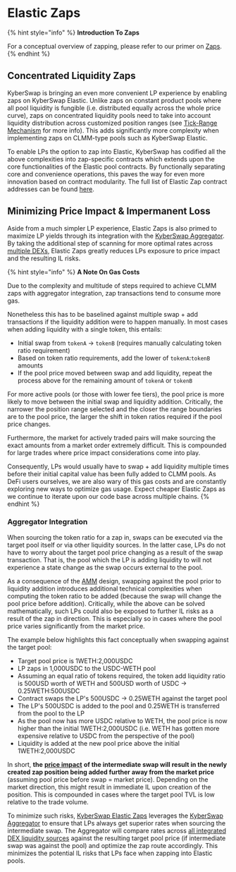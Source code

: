 # Elastic Zaps

{% hint style="info" %}
**Introduction To Zaps**

For a conceptual overview of zapping, please refer to our primer on [Zaps](../../../getting-started/foundational-topics/decentralized-finance/zaps.md).
{% endhint %}

## Concentrated Liquidity Zaps

KyberSwap is bringing an even more convenient LP experience by enabling zaps on KyberSwap Elastic. Unlike zaps on constant product pools where all pool liquidity is fungible (i.e. distributed equally across the whole price curve), zaps on concentrated liquidity pools need to take into account liquidity distribution across customized position ranges (see [Tick-Range Mechanism](tick-range-mechanism.md) for more info). This adds significantly more complexity when implementing zaps on CLMM-type pools such as KyberSwap Elastic.

To enable LPs the option to zap into Elastic, KyberSwap has codified all the above complexities into zap-specific contracts which extends upon the core functionalities of the Elastic pool contracts. By functionally separating core and convenience operations, this paves the way for even more innovation based on contract modularity. The full list of Elastic Zap contract addresses can be found [here](../contracts/elastic-zap-contract-addresses.md).

## Minimizing Price Impact & Impermanent Loss

Aside from a much simpler LP experience, Elastic Zaps is also primed to maximize LP yields through its integration with the [KyberSwap Aggregator](../../../kyberswap-solutions/kyberswap-aggregator/). By taking the additional step of scanning for more optimal rates across [multiple DEXs](../../../getting-started/supported-exchanges-and-networks.md), Elastic Zaps greatly reduces LPs exposure to price impact and the resulting IL risks.

{% hint style="info" %}
**A Note On Gas Costs**

Due to the complexity and multitude of steps required to achieve CLMM zaps with aggregator integration, zap transactions tend to consume more gas.

Nonetheless this has to be baselined against multiple swap + add transactions if the liquidity addition were to happen manually. In most cases when adding liquidity with a single token, this entails:

* Initial swap from `tokenA` -> `tokenB` (requires manually calculating token ratio requirement)
* Based on token ratio requirements, add the lower of `tokenA`:`tokenB` amounts
* If the pool price moved between swap and add liquidity, repeat the process above for the remaining amount of `tokenA` or `tokenB`

For more active pools (or those with lower fee tiers), the pool price is more likely to move between the initial swap and liquidity addition. Critically, the narrower the position range selected and the closer the range boundaries are to the pool price, the larger the shift in token ratios required if the pool price changes.

Furthermore, the market for actively traded pairs will make sourcing the exact amounts from a market order extremely difficult. This is compounded for large trades where price impact considerations come into play.

Consequently, LPs would usually have to swap + add liquidity multiple times before their initial capital value has been fully added to CLMM pools. As DeFi users ourselves, we are also wary of this gas costs and are constantly exploring new ways to optimize gas usage. Expect cheaper Elastic Zaps as we continue to iterate upon our code base across multiple chains.
{% endhint %}

### Aggregator Integration

When sourcing the token ratio for a zap in, swaps can be executed via the target pool itself or via other liquidity sources. In the latter case, LPs do not have to worry about the target pool price changing as a result of the swap transaction. That is, the pool which the LP is adding liquidity to will not experience a state change as the swap occurs external to the pool.&#x20;

As a consequence of the [AMM](../../../getting-started/foundational-topics/decentralized-finance/automated-market-maker.md) design, swapping against the pool prior to liquidity addition introduces additional technical complexities when computing the token ratio to be added (because the swap will change the pool price before addition). Critically, while the above can be solved mathematically, such LPs could also be exposed to further IL risks as a result of the zap in direction. This is especially so in cases where the pool price varies significantly from the market price.

The example below highlights this fact conceptually when swapping against the target pool:

* Target pool price is 1WETH:2,000USDC
* LP zaps in 1,000USDC to the USDC-WETH pool
* Assuming an equal ratio of tokens required, the token add liquidity ratio is 500USD worth of WETH and 500USD worth of USDC -> 0.25WETH:500USDC
* Contract swaps the LP's 500USDC -> 0.25WETH against the target pool
* The LP's 500USDC is added to the pool and 0.25WETH is transferred from the pool to the LP
* As the pool now has more USDC relative to WETH, the pool price is now higher than the initial 1WETH:2,000USDC (i.e. WETH has gotten more expensive relative to USDC from the perspective of the pool)
* Liquidity is added at the new pool price above the initial 1WETH:2,000USDC

In short, **the** [**price impact**](../../../getting-started/foundational-topics/decentralized-finance/price-impact.md) **of the intermediate swap will result in the newly created zap position being added further away from the market price** (assuming pool price before swap = market price). Depending on the market direction, this might result in immediate IL upon creation of the position. This is compounded in cases where the target pool TVL is low relative to the trade volume.

To minimize such risks, [KyberSwap Elastic Zaps](elastic-zaps.md) leverages the [KyberSwap Aggregator](../../../kyberswap-solutions/kyberswap-aggregator/) to ensure that LPs always get superior rates when sourcing the intermediate swap. The Aggregator will compare rates across [all integrated DEX liquidity sources](../../../getting-started/supported-exchanges-and-networks.md) against the resulting target pool price (if intermediate swap was against the pool) and optimize the zap route accordingly. This minimizes the potential IL risks that LPs face when zapping into Elastic pools.
